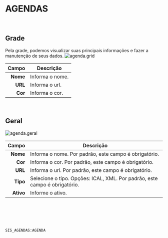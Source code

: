 # AGENDAS
<br>

## Grade
Pela grade, podemos visualizar suas principais informações e fazer a manutenção de seus dados.
![agenda.grid](https://raw.githubusercontent.com/netforcews/docs-siscom/master/geral/imagens/agenda.grid.png)

Campo | Descrição
--:|---
**Nome** | Informa o nome.
**URL** | Informa o url.
**Cor** | Informa o cor.
<br>

## Geral
![agenda.geral](https://raw.githubusercontent.com/netforcews/docs-siscom/master/geral/imagens/agenda.geral.png)

Campo | Descrição
--:|---
**Nome** | Informa o nome. Por padrão, este campo é obrigatório.
**Cor** | Informa o cor. Por padrão, este campo é obrigatório.
**URL** | Informa o url. Por padrão, este campo é obrigatório.
**Tipo** | Selecione o tipo. Opções: ICAL, XML. Por padrão, este campo é obrigatório.
**Ativo** | Informe o ativo.
<br>
<br>
<br>
<br>

```SIS_AGENDAS:AGENDA```
